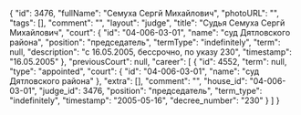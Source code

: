 {
    "id": 3476,
    "fullName": "Семуха Сергй Михайлович",
    "photoURL": "",
    "tags": [],
    "comment": "",
    "layout": "judge",
    "title": "Судья Семуха Сергй Михайлович",
    "court": {
        "id": "04-006-03-01",
        "name": "суд Дятловского района",
        "position": "председатель",
        "termType": "indefinitely",
        "term": null,
        "description": "c 16.05.2005, бессрочно, по указу 230",
        "timestamp": "16.05.2005"
    },
    "previousCourt": null,
    "career": [
        {
            "id": 4552,
            "term": null,
            "type": "appointed",
            "court": {
                "id": "04-006-03-01",
                "name": "суд Дятловского района"
            },
            "extra": [],
            "comment": "",
            "house_id": "04-006-03-01",
            "judge_id": 3476,
            "position": "председатель",
            "term_type": "indefinitely",
            "timestamp": "2005-05-16",
            "decree_number": "230"
        }
    ]
}